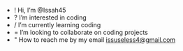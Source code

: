 - ! Hi, I’m @Issah45
- ? I’m interested in coding
- / I’m currently learning coding
- = I’m looking to collaborate on coding projects
- " How to reach me by my email issuseless4@gmail.com

<!---
Issah45/Issah45 is a special repository because its `README.md` (this file) appears on your GitHub profile.
You can click the Preview link to take a look at your changes.
--->
